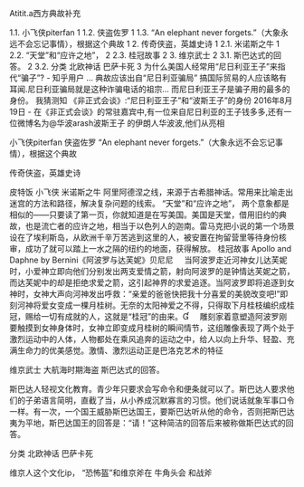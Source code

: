 Atitit.a西方典故补充

1.1. 小飞侠piterfan	1
1.2. 侠盗佐罗	1
1.3. “An elephant never forgets.”（大象永远不会忘记事情），根据这个典故	1
2. 传奇侠盗，英雄史诗	1
2.1. 米诺斯之牛	1
2.2. “天堂”和“应许之地”，	2
2.3. 桂冠故事	2
3. 维京武士	2
3.1. 斯巴达式的回答。	2
3.2. 分类 北欧神话 巴萨卡死	3
为什么美国人经常用“尼日利亚王子”来指代“骗子”? - 知乎用户 ...
典故应该出自“尼日利亚骗局” 搞国际贸易的人应该略有耳闻.尼日利亚骗局就是这种诈骗电话的祖宗... 而尼日利亚王子是骗子用的最多的身份。 我猜测知
《非正式会谈》:“尼日利亚王子”和“波斯王子”的身份
2016年8月19日 - 在《非正式会谈》的常驻嘉宾中,有一位来自尼日利亚的王子钱多多,还有一位微博名为@华波arash波斯王子 的伊朗人华波波,他们从亮相

小飞侠piterfan
侠盗佐罗
“An elephant never forgets.”（大象永远不会忘记事情），根据这个典故

传奇侠盗，英雄史诗


皮特饭 小飞侠
米诺斯之牛
阿里阿德涅之线，来源于古希腊神话。常用来比喻走出迷宫的方法和路径，解决复杂问题的线索。
“天堂”和“应许之地”，
两个意象都是相似的——只要读了第一页，你就知道是在写美国。美国是天堂，借用旧约的典故，也是流亡者的应许之地，相当于以色列人的迦南。雷马克把小说的第一个场景设在了埃利斯岛，从欧洲千辛万苦逃到这里的人，被安置在拘留营里等待身份核审，成功了就可以踏上一水之隔的纽约的地面，获得解放。
桂冠故事
Apollo and Daphne by Bernini《阿波罗与达芙妮》贝尼尼
    当阿波罗走近河神女儿达芙妮时，小爱神立即向他们分别发出两支爱情之箭，射向阿波罗的是钟情达芙妮之箭，而达芙妮中的却是拒绝求爱之箭，这引起神界的求爱追逐。当阿波罗即将追逐到女神时，女神大声向河神发出呼救：“亲爱的爸爸快把我十分喜爱的美貌改变吧!”即刻河神将爱女变成一棵月桂树。无奈的太阳神爱之不得，只得取下月桂枝编织成桂冠，赐给一切有成就的人，这就是“桂冠”的由来。
    雕刻家着意塑造阿波罗刚要触摸到女神身体时，女神立即变成月桂树的瞬间情节，这组雕像表现了两个处于激烈运动中的人体，人物都处在乘风追奔的运动之中，给人以向上升华、轻盈、充满生命力的优美感觉。激情、激烈运动正是巴洛克艺术的特征


维京武士
大航海时期海盗
斯巴达式的回答。

斯巴达人轻视文化教育。青少年只要求会写命令和便条就可以了。斯巴达人要求他们的子弟语言简明，直截了当，从小养成沉默寡言的习惯。他们说话就象军事口令一样。有一次，一个国王威胁斯巴达国王，要斯巴达听从他的命令，否则把斯巴达夷为平地，斯巴达国王的回答是：“请！”这种简洁的回答后来被称做斯巴达式的回答。



分类 北欧神话 巴萨卡死

维京人这个文化ip，
“恐怖盔”和维京斧在  牛角头会 和战斧
